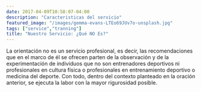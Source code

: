 ```yaml
---
date: 2017-04-09T10:58:07-04:00
description: "Caracteristicas del servicio"
featured_image: "/images/gemma-evans-LTEo69JUv7o-unsplash.jpg"
tags: ["service","tranning"]
title: "Nuestro Servicio: ¿Qué NO Es?"
---
```


La orientación no es un servicio profesional, es decir, las recomendaciones que en el marco de él se ofrecen parten de la observación y de la experimentación de individuos que no son entrenadores deportivos ni profesionales en cultura física o profesionales en entrenamiento deportivo o medicina del deporte. Con todo, dentro del contexto planteado en la oración anterior, se ejecuta la labor con la mayor rigurosidad posible.

